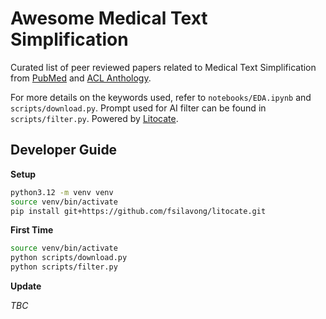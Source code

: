 # Awesome Medical Text Simplification

Curated list of peer reviewed papers related to Medical Text Simplification from [PubMed](https://pubmed.ncbi.nlm.nih.gov/) and [ACL Anthology](https://aclanthology.org/). 

For more details on the keywords used, refer to `notebooks/EDA.ipynb` and `scripts/download.py`. Prompt used for AI filter can be found in `scripts/filter.py`. Powered by [Litocate](https://github.com/fsilavong/litocate).

## Developer Guide

**Setup**

```bash
python3.12 -m venv venv
source venv/bin/activate
pip install git+https://github.com/fsilavong/litocate.git
```

**First Time**

```bash
source venv/bin/activate
python scripts/download.py 
python scripts/filter.py
```

**Update**

*TBC*